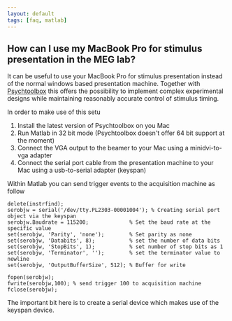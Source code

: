 ```yaml
---
layout: default
tags: [faq, matlab]
---
```


## How can I use my MacBook Pro for stimulus presentation in the MEG lab?

It can be useful to use your MacBook Pro for stimulus presentation instead of the normal windows based presentation machine. Together with [Psychtoolbox](http://psychtoolbox.org/wikka.php?wakka=HomePage) this offers the possibility to implement complex experimental designs while maintaining reasonably accurate control of stimulus timing.

In order to make use of this setu
 1.  Install the latest version of Psychtoolbox on you Mac
 2.  Run Matlab in 32 bit mode (Psychtoolbox doesn't offer 64 bit support at the moment)
 3.  Connect the VGA output to the beamer to your Mac using a minidvi-to-vga adapter
 4.  Connect the serial port cable from the presentation machine to your Mac using a usb-to-serial adapter (keyspan)

Within Matlab you can send trigger events to the acquisition machine as follow

    delete(instrfind);
    serobjw = serial('/dev/tty.PL2303-00001004'); % Creating serial port object via the keyspan
    serobjw.Baudrate = 115200;             % Set the baud rate at the specific value
    set(serobjw, 'Parity', 'none');        % Set parity as none
    set(serobjw, 'Databits', 8);           % set the number of data bits
    set(serobjw, 'StopBits', 1);           % set number of stop bits as 1
    set(serobjw, 'Terminator', '');        % set the terminator value to newline
    set(serobjw, 'OutputBufferSize', 512); % Buffer for write
    
    fopen(serobjw);
    fwrite(serobjw,100); % send trigger 100 to acquisition machine
    fclose(serobjw);
 
The important bit here is to create a serial device which makes use of the keyspan device.

